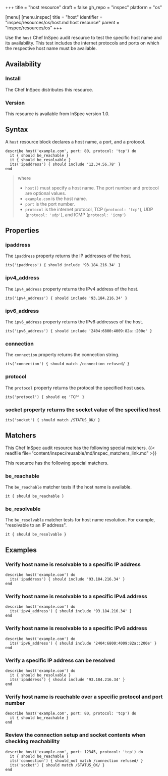 +++
title = "host resource"
draft = false
gh_repo = "inspec"
platform = "os"

[menu]
  [menu.inspec]
    title = "host"
    identifier = "inspec/resources/os/host.md host resource"
    parent = "inspec/resources/os"
+++

Use the `host` Chef InSpec audit resource to test the specific host name and its availability. This test includes the internet protocols and ports on which the respective host name must be available.

## Availability

### Install

The Chef InSpec distributes this resource.

### Version

This resource is available from InSpec version 1.0.

## Syntax

A `host` resource block declares a host name, a port, and a protocol.

    describe host('example.com', port: 80, protocol: 'tcp') do
      it { should be_reachable }
      it { should be_resolvable }
      its('ipaddress') { should include '12.34.56.78' }
    end

> where
>
> - `host()` must specify a host name. The port number and protocol are optional values.
> - `example.com` is the host name.
> - `port` is the port number.
> - `protocol` is the internet protocol, TCP (`protocol: 'tcp'`), UDP (`protocol: 'udp'`), and ICMP (`protocol: 'icmp'`)

## Properties

### ipaddress

The `ipaddress` property returns the IP addresses of the host.

    its('ipaddress') { should include '93.184.216.34' }

### ipv4_address

The `ipv4_address` property returns the IPv4 address of the host.

    its('ipv4_address') { should include '93.184.216.34' }

### ipv6_address

The `ipv6_address` property returns the IPv6 addresses of the host.

    its('ipv6_address') { should include '2404:6800:4009:82a::200e' }

### connection

The `connection` property returns the connection string.

    its('connection') { should match /connection refused/ }

### protocol

The `protocol` property returns the protocol the specified host uses.

    its('protocol') { should eq 'TCP' }

### socket property returns the socket value of the specified host

    its('socket') { should match /STATUS_OK/ }

## Matchers

This Chef InSpec audit resource has the following special matchers. {{< readfile file="content/inspec/reusable/md/inspec_matchers_link.md" >}}

This resource has the following special matchers.

### be_reachable

The `be_reachable` matcher tests if the host name is available.

    it { should be_reachable }

### be_resolvable

The `be_resolvable` matcher tests for host name resolution. For example, "resolvable to an IP address".

    it { should be_resolvable }

## Examples

### Verify host name is resolvable to a specific IP address

    describe host('example.com') do
      its('ipaddress') { should include '93.184.216.34' }
    end

### Verify host name is resolvable to a specific IPv4 address

    describe host('example.com') do
      its('ipv4_address') { should include '93.184.216.34' }
    end

### Verify host name is resolvable to a specific IPv6 address

    describe host('example.com') do
      its('ipv6_address') { should include '2404:6800:4009:82a::200e' }
    end

### Verify a specific IP address can be resolved

    describe host('example.com') do
      it { should be_resolvable }
      its('ipaddress') { should include '93.184.216.34' }
    end

### Verify host name is reachable over a specific protocol and port number

    describe host('example.com', port: 80, protocol: 'tcp') do
      it { should be_reachable }
    end

### Review the connection setup and socket contents when checking reachability

    describe host('example.com', port: 12345, protocol: 'tcp') do
      it { should be_reachable }
      its('connection') { should_not match /connection refused/ }
      its('socket') { should match /STATUS_OK/ }
    end
